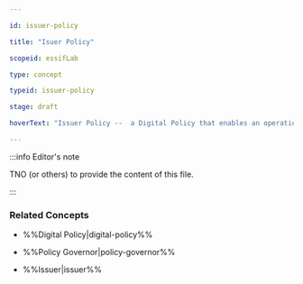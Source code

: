 ```yaml
---

id: issuer-policy

title: "Isuer Policy"

scopeid: essifLab

type: concept

typeid: issuer-policy

stage: draft

hoverText: "Issuer Policy --  a Digital Policy that enables an operational Issuer component to function according to the rules of its Policy Governor."

---
```




:::info Editor's note

TNO (or others) to provide the content of this file.

:::



### Related Concepts

- %%Digital Policy|digital-policy%%

- %%Policy Governor|policy-governor%%

- %%Issuer|issuer%%
